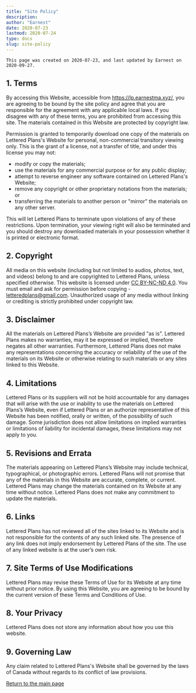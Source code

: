 ```yaml
---
title: "Site Policy"
description:
author: "Earnest"
date: 2020-07-23
lastmod: 2020-07-24
type: docs
slug: site-policy
---
```


`This page was created on 2020-07-23, and last updated by Earnest on 2020-09-27.`

## 1. Terms
By accessing this Website, accessible from https://lp.earnestma.xyz/, you are agreeing to be bound by the site policy and agree that you are responsible for the agreement with any applicable local laws. If you disagree with any of these terms, you are prohibited from accessing this site. The materials contained in this Website are protected by copyright law.​

Permission is granted to temporarily download one copy of the materials on Lettered Plans's Website for personal, non-commercial transitory viewing only. This is the grant of a license, not a transfer of title, and under this license you may not:

- modify or copy the materials;
- use the materials for any commercial purpose or for any public display;
- attempt to reverse engineer any software contained on Lettered Plans's Website;
- remove any copyright or other proprietary notations from the materials; or
- transferring the materials to another person or "mirror" the materials on any other server.

This will let Lettered Plans to terminate upon violations of any of these restrictions. Upon termination, your viewing right will also be terminated and you should destroy any downloaded materials in your possession whether it is printed or electronic format.

## 2. Copyright
All media on this website (including but not limited to audios, photos, text, and videos) belong to and are copyrighted to Lettered Plans, unless specified otherwise. This website is licensed under [CC BY-NC-ND 4.0](http://creativecommons.org/licenses/by-nc-nd/4.0/). You must email and ask for permission before copying - [letteredplans@gmail.com](mailto:letteredplans@gmail.com). Unauthorized usage of any media without linking or crediting is strictly prohibited under copyright law.

## 3. Disclaimer
All the materials on Lettered Plans’s Website are provided "as is". Lettered Plans makes no warranties, may it be expressed or implied, therefore negates all other warranties. Furthermore, Lettered Plans does not make any representations concerning the accuracy or reliability of the use of the materials on its Website or otherwise relating to such materials or any sites linked to this Website.

## 4. Limitations
Lettered Plans or its suppliers will not be hold accountable for any damages that will arise with the use or inability to use the materials on Lettered Plans’s Website, even if Lettered Plans or an authorize representative of this Website has been notified, orally or written, of the possibility of such damage. Some jurisdiction does not allow limitations on implied warranties or limitations of liability for incidental damages, these limitations may not apply to you.

## 5. Revisions and Errata
The materials appearing on Lettered Plans’s Website may include technical, typographical, or photographic errors. Lettered Plans will not promise that any of the materials in this Website are accurate, complete, or current. Lettered Plans may change the materials contained on its Website at any time without notice. Lettered Plans does not make any commitment to update the materials.

## 6. Links
Lettered Plans has not reviewed all of the sites linked to its Website and is not responsible for the contents of any such linked site. The presence of any link does not imply endorsement by Lettered Plans of the site. The use of any linked website is at the user’s own risk.

## 7. Site Terms of Use Modifications
Lettered Plans may revise these Terms of Use for its Website at any time without prior notice. By using this Website, you are agreeing to be bound by the current version of these Terms and Conditions of Use.

## 8. Your Privacy
Lettered Plans does not store any information about how you use this website.

## 9. Governing Law
Any claim related to Lettered Plans's Website shall be governed by the laws of Canada without regards to its conflict of law provisions.

[Return to the main page](/)
